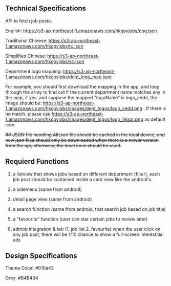 ## Technical Specifications

API to fetch job posts:

English: https://s3-ap-northeast-1.amazonaws.com/hkgovjobs/eng.json

Traditional Chinese: https://s3-ap-northeast-1.amazonaws.com/hkgovjobs/tc.json

Simplified Chinese: https://s3-ap-northeast-1.amazonaws.com/hkgovjobs/sc.json

Department logo mapping: https://s3-ap-northeast-1.amazonaws.com/hkgovjobs/dept_logo_map.json

For example, you should first download the mapping in the app, and loop through the array to find out if the current department name matches any in the map, if yes, and suppose the mapped "logoName" is logo_cedd, the image should be: https://s3-ap-northeast-1.amazonaws.com/hkgovjobs/images/dept_logos/logo_cedd.png . If there is no match, please use https://s3-ap-northeast-1.amazonaws.com/hkgovjobs/images/dept_logos/logo_hksar.png as default icon.

~~## JSON file handling
All json file should be cached in the local device, and new json files should only be downloaded when there is a newer version from the api, otherwise, the local ones should be used.~~

## Requierd Functions
1. a listview that shows jobs based on different department (filter), each job post should be contained inside a card view like the android's.

2. a sidemenu (same from android)

3. detail page view (same from android)

4. a search function (same from android, that search job based on job title)

5. a "favourite" function (user can star certain jobs to review later)

6. admob integration & tab (1. job list 2. favourite)
when the user click on any job post, there will be 1/10 chance to show a full-screen interestitial ads

## Design Specifications

Theme Color: #010a43

Grey: #B4B4B4
